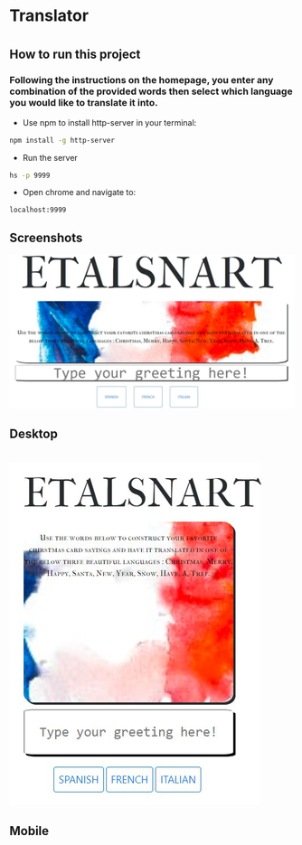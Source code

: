 # Translator

# 



## How to run this project
### Following the instructions on the homepage, you enter any combination of the provided words then select which language you would like to translate it into. 


* Use npm to install http-server in your terminal:
```sh
npm install -g http-server
```
* Run the server
```sh
hs -p 9999
```
* Open chrome and navigate to:
```
localhost:9999
```





## Screenshots


![Main screenshot](images/Translator.jpg)
## Desktop
#
#

![Mobile screenshot](images/Translator2.jpg)
## Mobile
#
#

